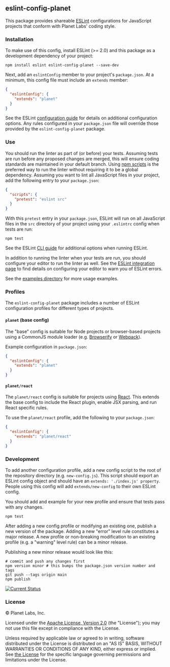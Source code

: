 ## eslint-config-planet

This package provides shareable [ESLint](http://eslint.org/) configurations for JavaScript projects that conform with Planet Labs' coding style.

### Installation

To make use of this config, install ESLint (>= 2.0) and this package as a development dependency of your project:

    npm install eslint eslint-config-planet --save-dev

Next, add an `eslintConfig` member to your project's `package.json`.  At a minimum, this config file must include an `extends` member:

```json
{
  "eslintConfig": {
    "extends": "planet"
  }
}
```

See the ESLint [configuration guide](http://eslint.org/docs/user-guide/configuring) for details on additional configuration options.  Any rules configured in your `package.json` file will override those provided by the `eslint-config-planet` package.

### Use

You should run the linter as part of (or before) your tests.  Assuming tests are run before any proposed changes are merged, this will ensure coding standards are maintained in your default branch.  Using [npm scripts](https://docs.npmjs.com/misc/scripts) is the preferred way to run the linter without requiring it to be a global dependency.  Assuming you want to lint all JavaScript files in your project, add the following entry to your `package.json`:

```json
{
  "scripts": {
    "pretest": "eslint src"
  }
}
```

With this `pretest` entry in your `package.json`, ESLint will run on all JavaScript files in the `src` directory of your project using your `.eslintrc` config when tests are run:

    npm test

See the ESLint [CLI guide](http://eslint.org/docs/user-guide/command-line-interface) for additional options when running ESLint.

In addition to running the linter when your tests are run, you should configure your editor to run the linter as well.  See the [ESLint integration page](http://eslint.org/docs/user-guide/integrations#editors) to find details on configuring your editor to warn you of ESLint errors.

See the [examples directory](https://github.com/planetlabs/eslint-config-planet/tree/master/examples) for more usage examples.

### Profiles

The `eslint-config-planet` package includes a number of ESLint configuration profiles for different types of projects.

#### `planet` (base config)

The "base" config is suitable for Node projects or browser-based projects using a CommonJS module loader (e.g. [Browserify](http://browserify.org/) or [Webpack](http://webpack.github.io/)).

Example configuration in `package.json`:
```json
{
  "eslintConfig": {
    "extends": "planet"
  }
}
```

#### `planet/react`

The `planet/react` config is suitable for projects using [React](https://facebook.github.io/react/).  This extends the base config to include the React plugin, enable JSX parsing, and run React specific rules.

To use the `planet/react` profile, add the following to your `package.json`:
```json
{
  "eslintConfig": {
    "extends": "planet/react"
  }
}
```

### Development

To add another configuration profile, add a new config script to the root of the repository directory (e.g. `new-config.js`).  This script should export an ESLint config object and should have an `extends: './index.js' property`.  People using this config will add `extends/new-config` to their own ESLint config.

You should add and example for your new profile and ensure that tests pass with any changes.

    npm test

After adding a new config profile or modifying an existing one, publish a new version of the package.  Adding a new "error" level rule constitutes a major release.  A new profile or non-breaking modification to an existing profile (e.g. a "warning" level rule) can be a minor release.

Publishing a new minor release would look like this:

    # commit and push any changes first
    npm version minor # this bumps the package.json version number and tags
    git push --tags origin main
    npm publish

[![Current Status](https://secure.travis-ci.org/planetlabs/eslint-config-planet.png?branch=master)](https://travis-ci.org/planetlabs/eslint-config-planet)

### License

© Planet Labs, Inc.

Licensed under the [Apache License, Version 2.0](http://www.apache.org/licenses/LICENSE-2.0) (the "License"); you may not use this file except in compliance with the License.

Unless required by applicable law or agreed to in writing, software distributed under the License is distributed on an "AS IS" BASIS, WITHOUT WARRANTIES OR CONDITIONS OF ANY KIND, either express or implied. See [the License](http://www.apache.org/licenses/LICENSE-2.0) for the specific language governing permissions and limitations under the License.
